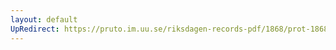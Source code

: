 ```yaml
---
layout: default
UpRedirect: https://pruto.im.uu.se/riksdagen-records-pdf/1868/prot-1868--fk--429/prot-1868--fk--429_067.pdf
---
```

